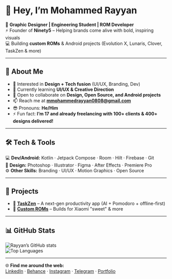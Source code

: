 # 👋 Hey, I’m Mohammed Rayyan  

🎨 **Graphic Designer | Engineering Student | ROM Developer**  
⚡ Founder of **Ninety5** – Helping brands come alive with bold, inspiring visuals  
💻 Building **custom ROMs** & Android projects (Evolution X, Lunaris, Clover, TaskZen & more)  

---

## 🌟 About Me
- 👀 Interested in **Design + Tech fusion** (UI/UX, Branding, Dev)  
- 🌱 Currently learning **UI/UX & Creative Direction**  
- 🤝 Open to collaborate on **Design, Open Source, and Android projects**  
- 📫 Reach me at **mmohammedrayyan0808@gmail.com**  
- 😎 Pronouns: **He/Him**  
- ⚡ Fun fact: **I’m 17 and already freelancing with 100+ clients & 400+ designs delivered!**  

---

## 🛠️ Tech & Tools
💻 **Dev/Android:** Kotlin · Jetpack Compose · Room · Hilt · Firebase · Git  
🎨 **Design:** Photoshop · Illustrator · Figma · After Effects · Premiere Pro  
⚙️ **Other Skills:** Branding · UI/UX · Motion Graphics · Open Source  

---

## 🚀 Projects
- 🔹 [**TaskZen**](#) – A next-gen productivity app (AI + Pomodoro + offline-first)  
- 🔹 [**Custom ROMs**](https://sourceforge.net/projects/juninzo/) – Builds for Xiaomi "sweet" & more  
---

## 📊 GitHub Stats
![Rayyan’s GitHub stats](https://github-readme-stats.vercel.app/api?username=Rayyan-x95&show_icons=true&theme=radical)  
![Top Languages](https://github-readme-stats.vercel.app/api/top-langs/?username=Rayyan-x95&layout=compact&theme=radical)  

---

🌐 **Find me around the web:**  
[LinkedIn](https://www.linkedin.com/in/mohammed-rayyan1948) · [Behance](https://behance.net/mmohammedrayyan) · [Instagram](https://instagram.com/Rayyan.x95) · [Telegram](t.me/rayyan_x95) · [Portfolio](https://rayyan-x95.github.io/)